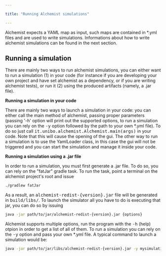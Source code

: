 ```yaml
---

title: "Running Alchemist simulations"

---
```


Alchemist expects a YAML map as input, such maps are contained in *.yml files and are used to write simulations. Informations about how to write alchemist simulations can be found in the next section.

## Running a simulation

There are mainly two ways to run alchemist simulations, you can either want to run a simulation (1) in your code (for instance if you are developing your own project and have set alchemist as a dependency, or if you are writing alchemist tests), or run it (2) using the produced artifacts (namely, a .jar file).

**Running a simulation in your code**

There are mainly two ways to launch a simulation in your code: you can either call the main method of alchemist, passing proper parameters (passing '-h' option will print out the supported options, to run a simulation you can rely on the <kbd>-y</kbd> option followed by the path to your own *.yml file). To do so just call <kbd>it.unibo.alchemist.Alchemist.main(args)</kbd> in your code. Note that this will cause the opening of the gui.
The other way to run a simulation is to use the YamlLoader class, in this case the gui will not be triggered and you can start the simulation and manage it inside your code.

**Running a simulation using a .jar file**

In order to run a simulation, you must first generate a .jar file. To do so, you can rely on the "fatJar" gradle task. To run the task, point a terminal on the alchemist project's root and issue

```bash
./gradlew fatJar
```

As a result, an <kbd>alchemist-redist-{version}.jar</kbd> file will be generated in <kbd>build/libs/</kbd>. To launch the simulator all you have to do is executing that jar, you can do so by issuing

```bash
java -jar path/to/jar/alchemist-redist-{version}.jar {options}
```

Alchemist supports multiple options, run the program with the <kbd>-h</kbd> (help) otpion in order to get a list of all of them. To run a simulation you can rely on the <kbd>-y</kbd> option and pass your own *.yml file. A typical command to launch a simulation would be:

```bash
java -jar path/to/jar/libs/alchemist-redist-{version}.jar -y mysimulation.yml
```